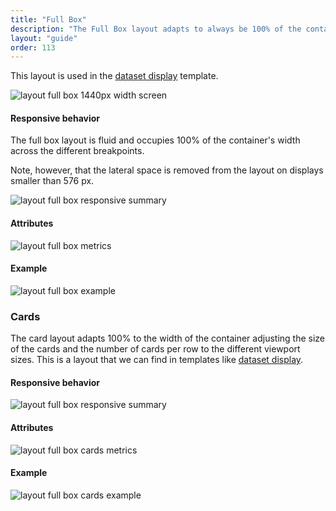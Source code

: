 ```yaml
---
title: "Full Box"
description: "The Full Box layout adapts to always be 100% of the container's width, occupying twelve columns of the grid."
layout: "guide"
order: 113
---
```


This layout is used in the [dataset display](../../../core-components/dataset-display) template.

![layout full box 1440px width screen](/images/lexicon/layoutfb01.jpg)

#### Responsive behavior

The full box layout is fluid and occupies 100% of the container's width across the different breakpoints.

Note, however, that the lateral space is removed from the layout on displays smaller than 576 px.

![layout full box responsive summary](/images/lexicon/layoutfbsummary.jpg)

#### Attributes

![layout full box metrics](/images/lexicon/layoutfbmetrics01.jpg)

#### Example

![layout full box example](/images/lexicon/layoutfbmetricsexample.jpg)


### Cards

The card layout adapts 100% to the width of the container adjusting the size of the cards and the number of cards per row to the different viewport sizes. This is a layout that we can find in templates like [dataset display](../../../core-components/dataset-display).

#### Responsive behavior

![layout full box responsive summary](/images/lexicon/layoutfbcardssummary.jpg)

#### Attributes

![layout full box cards metrics](/images/lexicon/layoutfbcardsmetrics.jpg)

#### Example

![layout full box cards example](/images/lexicon/layoutfbcardsexample.jpg)